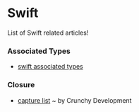 # Swift
List of Swift related articles!

### Associated Types
- [swift associated types](http://www.russbishop.net/swift-associated-types)

### Closure
- [capture list](http://alisoftware.github.io/swift/closures/2016/07/25/closure-capture-1/) ~ by Crunchy Development
